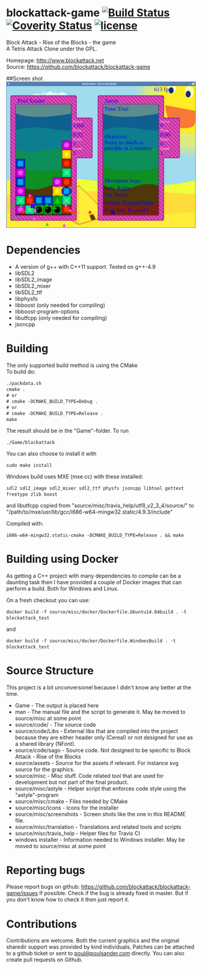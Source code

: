 # blockattack-game [![Build Status](https://travis-ci.org/blockattack/blockattack-game.svg?branch=master)](https://travis-ci.org/blockattack/blockattack-game) [![Coverity Status](https://scan.coverity.com/projects/8278/badge.svg)](https://scan.coverity.com/projects/8278) [![license](https://img.shields.io/github/license/blockattack/blockattack-game.svg)]()
Block Attack - Rise of the Blocks - the game<br/>
A Tetris Attack Clone under the GPL.

Homepage: http://www.blockattack.net<br/>
Source: https://github.com/blockattack/blockattack-game

##Screen shot
![Block Attack - Rise of the Blocks 2.0.0 snapshot](/source/misc/screenshots/screen_shot_2016_01_19.png?raw=true "Screen shot from 2016-01-19")

# Dependencies
  * A version of g++ with C++11 support. Tested on g++-4.9
  * libSDL2
  * libSDL2_image
  * libSDL2_mixer
  * libSDL2_ttf
  * libphysfs
  * libboost (only needed for compiling)
  * libboost-program-options
  * libutfcpp (only needed for compiling)
  * jsoncpp

# Building
The only supported build method is using the CMake<br/>
To build do:
```
./packdata.sh
cmake .
# or
# cmake -DCMAKE_BUILD_TYPE=Debug .
# or
# cmake -DCMAKE_BUILD_TYPE=Release .
make
```
The result should be in the "Game"-folder. To run
```
./Game/blockattack
```

You can also choose to install it with
```
sudo make install
```

Windows build uses MXE (mxe.cc) with these installed:
```
sdl2 sdl2_image sdl2_mixer sdl2_ttf physfs jsoncpp libtool gettext freetype zlib boost
```
and libutfcpp copied from "source/misc/travis_help/utf8_v2_3_4/source/" to "/path/to/mxe/usr/lib/gcc/i686-w64-mingw32.static/4.9.3/include"

Compiled with:
```
i686-w64-mingw32.static-cmake -DCMAKE_BUILD_TYPE=Release . && make
```

# Building using Docker

As getting a C++ project with many dependencies to compile can be a daunting task then I have provided a couple of Docker images that can perform a build. Both for Windows and Linux.

On a fresh checkout you can use:
```
docker build -f source/misc/docker/Dockerfile.Ubuntu14.04build . -t blockattack_test
```
and
```
docker build -f source/misc/docker/Dockerfile.WindoesBuild . -t blockattack_test
```


# Source Structure
This project is a bit unconversionel because I didn't know any better at the time.

 * Game - The output is placed here
 * man - The manual file and the script to generate it. May be moved to source/misc at some point
 * source/code/ - The source code
 * source/code/Libs - External libs that are compiled into the project because they are either header only (Cereal) or not designed for use as a shared library (NFont).
 * source/code/sago - Source code. Not designed to be specific to Block Attack - Rise of the Blocks
 * source/assets - Source for the assets if relevant. For instance svg source for the graphics.
 * source/misc - Misc stuff. Code related tool that are used for development but not part of the final product.
 * source/misc/astyle - Helper script that enforces code style using the "astyle"-program
 * source/misc/cmake - Files needed by CMake
 * source/misc/icons - Icons for the installer
 * source/misc/screenshots - Screen shots like the one in this README file.
 * source/misc/translation - Translations and related tools and scripts
 * source/misc/travis_help - Helper files for Travis CI
 * windows installer - Information needed to Windows installer. May be moved to source/misc at some point

# Reporting bugs

Please report bugs on github: https://github.com/blockattack/blockattack-game/issues
If possible: Check if the bug is already fixed in master. But if you don't know how to check it then just report it.

# Contributions
Contributions are welcome. Both the current graphics and the original sharedir support was provided by kind individuals.
Patches can be attached to a github ticket or sent to poul@poulsander.com directly. You can also create pull requests on Github.

